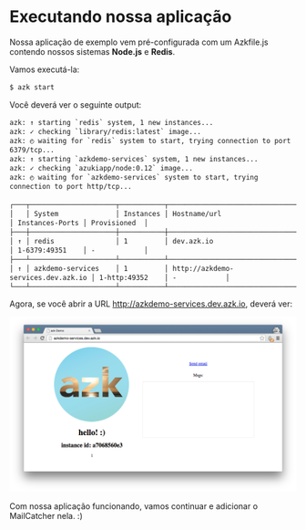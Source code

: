 # Executando nossa aplicação

Nossa aplicação de exemplo vem pré-configurada com um Azkfile.js contendo nossos sistemas **Node.js** e **Redis**.

Vamos executá-la:

```sh
$ azk start
```

Você deverá ver o seguinte output:

```
azk: ↑ starting `redis` system, 1 new instances...
azk: ✓ checking `library/redis:latest` image...
azk: ◴ waiting for `redis` system to start, trying connection to port 6379/tcp...
azk: ↑ starting `azkdemo-services` system, 1 new instances...
azk: ✓ checking `azukiapp/node:0.12` image...
azk: ◴ waiting for `azkdemo-services` system to start, trying connection to port http/tcp...

┌───┬─────────────────────┬───────────┬────────────────────────────────────┬─────────────────┬──────────────┐
│   │ System              │ Instances │ Hostname/url                       │ Instances-Ports │ Provisioned  │
├───┼─────────────────────┼───────────┼────────────────────────────────────┼─────────────────┼──────────────┤
│ ↑ │ redis               │ 1         │ dev.azk.io                         │ 1-6379:49351    │ -            │
├───┴─────────────────────┴───────────┴────────────────────────────────────┴─────────────────┴──────────────┤
│ ↑ │ azkdemo-services    │ 1         │ http://azkdemo-services.dev.azk.io │ 1-http:49352    │ -            │
└───┴─────────────────────┴───────────┴────────────────────────────────────┴─────────────────┴──────────────┘
```

Agora, se você abrir a URL http://azkdemo-services.dev.azk.io, deverá ver:

![azkdemo-start](../resources/images/azk-services-1.png)

Com nossa aplicação funcionando, vamos continuar e adicionar o MailCatcher nela. :)
